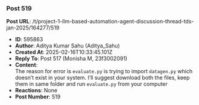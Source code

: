 ### Post 519
**Post URL**: /t/project-1-llm-based-automation-agent-discussion-thread-tds-jan-2025/164277/519
- **ID**: 595863
- **Author**: Aditya Kumar Sahu (Aditya_Sahu)
- **Created At**: 2025-02-16T10:33:45.101Z
- **Reply To**: Post 517 (Monisha M, 23f3002091)
- **Content**:  
  The reason for error is <code>evaluate.py</code> is trying to import <code>datagen.py</code> which doesn’t exist in your system. I’ll suggest download both the files, keep them in same folder and run <code>evaluate.py</code> from your computer
- **Reactions**: None
- **Post Number**: 519

